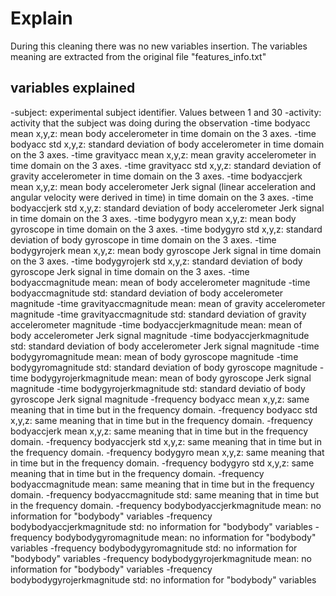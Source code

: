 # Explain

During this cleaning there was no new variables insertion. The variables meaning are extracted from the original file "features_info.txt"

## variables explained
-subject: experimental subject identifier. Values between 1 and 30
-activity: activity that the subject was doing during the observation
-time bodyacc mean x,y,z: mean body accelerometer in time domain on the 3 axes.
-time bodyacc std x,y,z: standard deviation of body accelerometer in time domain on the 3 axes.
-time gravityacc mean x,y,z: mean gravity accelerometer in time domain on the 3 axes.
-time gravityacc std x,y,z: standard deviation of gravity accelerometer in time domain on the 3 axes.
-time bodyaccjerk mean x,y,z: mean body accelerometer Jerk signal (linear acceleration and angular velocity were derived in time) in time domain on the 3 axes.
-time bodyaccjerk std x,y,z: standard deviation of body accelerometer Jerk signal in time domain on the 3 axes.
-time bodygyro mean x,y,z: mean body gyroscope in time domain on the 3 axes.
-time bodygyro std x,y,z: standard deviation of body gyroscope in time domain on the 3 axes.
-time bodygyrojerk mean x,y,z: mean body gyroscope Jerk signal in time domain on the 3 axes.
-time bodygyrojerk std x,y,z: standard deviation of body gyroscope Jerk signal in time domain on the 3 axes.
-time bodyaccmagnitude mean: mean of body accelerometer magnitude
-time bodyaccmagnitude std: standard deviation of body accelerometer magnitude
-time gravityaccmagnitude mean: mean of gravity accelerometer magnitude
-time gravityaccmagnitude std: standard deviation of gravity accelerometer magnitude
-time bodyaccjerkmagnitude mean: mean of body accelerometer Jerk signal magnitude
-time bodyaccjerkmagnitude std: standard deviation of body accelerometer Jerk signal magnitude
-time bodygyromagnitude mean: mean of body gyroscope magnitude
-time bodygyromagnitude std: standard deviation of body gyroscope magnitude
-time bodygyrojerkmagnitude mean: mean of body gyroscope Jerk signal magnitude
-time bodygyrojerkmagnitude std: standard deviatio of body gyroscope Jerk signal magnitude
-frequency bodyacc mean x,y,z: same meaning that in time but in the frequency domain.
-frequency bodyacc std x,y,z: same meaning that in time but in the frequency domain.
-frequency bodyaccjerk mean x,y,z: same meaning that in time but in the frequency domain.
-frequency bodyaccjerk std x,y,z: same meaning that in time but in the frequency domain.
-frequency bodygyro mean x,y,z: same meaning that in time but in the frequency domain.
-frequency bodygyro std x,y,z: same meaning that in time but in the frequency domain.
-frequency bodyaccmagnitude mean: same meaning that in time but in the frequency domain.
-frequency bodyaccmagnitude std: same meaning that in time but in the frequency domain.
-frequency bodybodyaccjerkmagnitude mean: no information for "bodybody" variables
-frequency bodybodyaccjerkmagnitude std: no information for "bodybody" variables
-frequency bodybodygyromagnitude mean: no information for "bodybody" variables
-frequency bodybodygyromagnitude std: no information for "bodybody" variables
-frequency bodybodygyrojerkmagnitude mean: no information for "bodybody" variables
-frequency bodybodygyrojerkmagnitude std: no information for "bodybody" variables
